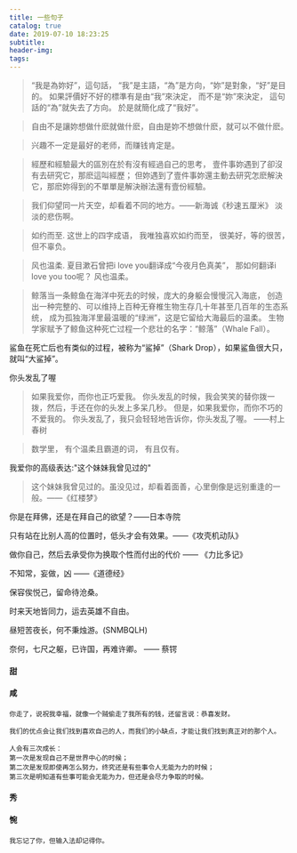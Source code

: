 ```yaml
---
title: 一些句子
catalog: true
date: 2019-07-10 18:23:25
subtitle:
header-img:
tags:
---
```


> “我是為妳好”，這句話，
  “我”是主語，“為”是方向，“妳”是對象，“好”是目的。
  如果評價好不好的標準有是由“我”來決定，
  而不是“妳”來決定，
  這句話的“為”就失去了方向。
  於是就簡化成了“我好”。

> 自由不是讓妳想做什麽就做什麽，自由是妳不想做什麽，就可以不做什麽。

> 兴趣不一定是最好的老师，而赚钱肯定是。

> 經歷和經驗最大的區別在於有沒有經過自己的思考，
  壹件事妳遇到了卻沒有去研究它，那麽這叫經歷；
  但妳遇到了壹件事妳還主動去研究怎麽解決它，那麽妳得到的不單單是解決辦法還有壹份經驗。

> 我们仰望同一片天空，却看着不同的地方。——新海诚《秒速五厘米》
淡淡的悲伤啊。

>如约而至.
 这世上的四字成语，
 我唯独喜欢如约而至，
 很美好，等的很苦，但不辜负。

>风也温柔.
 夏目漱石曾把i love you翻译成“今夜月色真美”，
 那如何翻译i love you too呢？
 风也温柔。

>鲸落当一条鲸鱼在海洋中死去的时候，庞大的身躯会慢慢沉入海底，
 创造出一种完整的、可以维持上百种无脊椎生物生存几十年甚至几百年的生态系统，
 成为孤独海洋里最温暖的“绿洲”，这是它留给大海最后的温柔。
 生物学家赋予了鲸鱼这种死亡过程一个悲壮的名字：“鲸落”（Whale Fall）。

 鲨鱼在死亡后也有类似的过程，被称为“鲨掉”（Shark Drop），如果鲨鱼很大只，就叫“大鲨掉”。

你头发乱了喔
>如果我爱你，而你也正巧爱我。
 你头发乱的时候，我会笑笑的替你拨一拨，然后，手还在你的头发上多呆几秒。
 但是，如果我爱你，而你不巧的不爱我的。
 你头发乱了，我只会轻轻地告诉你，你头发乱了喔。 ——村上春树

>数学里，
 有个温柔且霸道的词，
 有且仅有。

我爱你的高级表达:"这个妹妹我曾见过的"
>这个妹妹我曾见过的。虽没见过，却看着面善，心里倒像是远别重逢的一般。——《红楼梦》

你是在拜佛，还是在拜自己的欲望？——日本寺院

只有站在比别人高的位置时，低头才会有效果。——《攻壳机动队》

做你自己，然后去承受你为换取个性而付出的代价 —— 《力比多记》

不知常，妄做，凶 ——《道德经》

保容俟悦己，留命待沧桑。

时来天地皆同力，运去英雄不自由。

昼短苦夜长，何不秉烛游。(SNMBQLH)

奈何，七尺之躯，已许国，再难许卿。 —— 蔡锷

#### 甜

#### 咸

    你走了，说祝我幸福，就像一个贼偷走了我所有的钱，还留言说：恭喜发财。

    我们的优点会让我们找到喜欢自己的人，而我们的小缺点，才能让我们找到真正对的那个人。

    人会有三次成长：
    第一次是发现自己不是世界中心的时候；
    第二次是发现即使再怎么努力，终究还是有些事令人无能为力的时候；
    第三次是明知道有些事可能会无能为力，但还是会尽力争取的时候。

#### 秀

#### 惋
    我忘记了你，但输入法却记得你。

<span style="display:none">
#### 甜

    之前决定,在你二十五岁生日的时候送你一辆车，但是……你在我这里永远18岁。emmm

    你的裙子很漂亮，我想请它吃顿饭，如果你有空的话，可以一起来吗。

    Gnomeshgh

    月亮很亮，亮也没用，没用也亮。我喜欢你，喜欢也没用，没用也喜欢。

    理解归理解，醋我还是要吃的

    我不祝你一帆风顺，我祝你乘风破浪

    我想你很忙吧，所以你只看前三个字就够了

    番茄和西红柿，土豆和马铃薯，我喜欢的人和你。

    我不看月亮，也不说想你，这样月亮和你都蒙在鼓里

    第一眼就心动的人是不会甘心做朋友的。

    吾钟意汝，钟意的一批

    你在，春花夏荷秋实冬雪，你不在，春夏秋冬

    想成为你的一部分，我原本只是这样打算的 ，但是却在不知不觉间 想成为你的全部。 —— 北川理惠《三行情书》

    刚在梦里说了再见，现在在这里对你讲早安

    我以为你会幸福才祝福你、不打扰你，但如果别人不能让你幸福，那就我来。不喜欢我没关系，千方百计把你捆在身边，慢慢就喜欢了。

    如果你来了，那么春天就不用来了

    世界上哪来的那么多一见如故和无话不谈。不过是因为我喜欢你，所以你说的话题我都感兴趣，你叫我听的歌我都觉得有意义，你说的电影我都觉得有深意，你口中的风景我都觉得好美丽，不过是因为我喜欢你。

#### 秀

    尔无颜吾奈尔何？

    生死由命，胖瘦在天 开开心心，不动脑筋

    “为什么不回消息”
    “因为我感冒了，怕传染给你”

    为什么要我敲门？
    因为你敲好看。

    我只信一种神，你的眼神

    你知道世界上不会游泳的动物吗？
    什么？
    你和我妈。

    一直很奇怪一个问题。老爸，老公，表妹，表弟哪个和你没有血缘关系？
    老公啊。
    诶，老婆

    可爱不是长久之计，可爱我是长久之计。

    可是你回的家里有你。我回的家里不是每天都有你啊。

</span>

